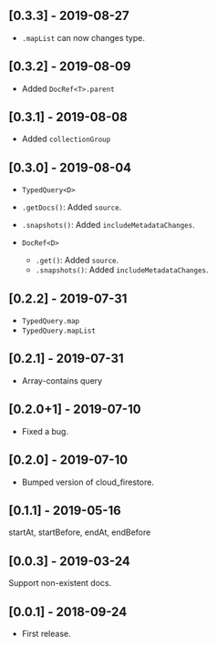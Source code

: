 ## [0.3.3] - 2019-08-27

 - `.mapList` can now changes type.

## [0.3.2] - 2019-08-09

 - Added `DocRef<T>.parent`

## [0.3.1] - 2019-08-08

 - Added `collectionGroup`


## [0.3.0] - 2019-08-04

 -  `TypedQuery<D>`
   - `.getDocs()`: Added `source`.
   - `.snapshots()`: Added `includeMetadataChanges`.
    
 - `DocRef<D>`
   - `.get()`: Added `source`.
   - `.snapshots()`: Added `includeMetadataChanges`.
 
## [0.2.2] - 2019-07-31

 - `TypedQuery.map`
 - `TypedQuery.mapList`
 
## [0.2.1] - 2019-07-31

 - Array-contains query

## [0.2.0+1] - 2019-07-10

 - Fixed a bug.

## [0.2.0] - 2019-07-10

 - Bumped version of cloud_firestore.

## [0.1.1] - 2019-05-16

startAt, startBefore, endAt, endBefore


## [0.0.3] - 2019-03-24

Support non-existent docs. 


## [0.0.1] - 2018-09-24

* First release.
